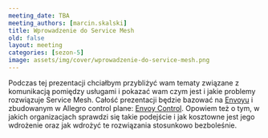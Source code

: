 ```yaml
---
meeting_date: TBA
meeting_authors: [marcin.skalski]
title: Wprowadzenie do Service Mesh
old: false
layout: meeting
categories: [sezon-5]
image: assets/img/cover/wprowadzenie-do-service-mesh.png
---
```


Podczas tej prezentacji chciałbym przybliżyć wam tematy związane z komunikacją pomiędzy usługami i pokazać wam czym jest i jakie problemy rozwiązuje Service Mesh. Całość prezentacji będzie bazować na [Envoyu] i zbudowanym w Allegro control plane: [Envoy Control]. Opowiem też o tym, w jakich organizacjach sprawdzi się takie podejście i jak kosztowne jest jego wdrożenie oraz jak wdrożyć te rozwiązania stosunkowo bezboleśnie.

[Envoy Control]: https://github.com/allegro/envoy-control
[Envoyu]: https://www.envoyproxy.io/
